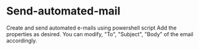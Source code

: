 # Send-automated-mail
Create and send automated e-mails using powershell script
Add the properties as desired.
You can modify, "To", "Subject", "Body" of the email accordingly.
